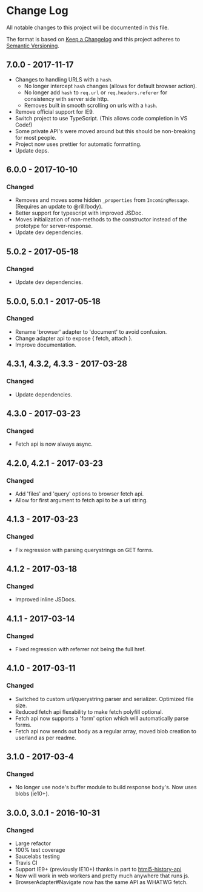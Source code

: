 # Change Log
All notable changes to this project will be documented in this file.

The format is based on [Keep a Changelog](http://keepachangelog.com/)
and this project adheres to [Semantic Versioning](http://semver.org/).

## 7.0.0 - 2017-11-17
- Changes to handling URLS with a `hash`.
  * No longer intercept `hash` changes (allows for default browser action).
  * No longer add `hash` to `req.url` or `req.headers.referer` for consistency with server side http.
  * Removes built in smooth scrolling on urls with a `hash`.
- Remove official support for IE9.
- Switch project to use TypeScript. (This allows code completion in VS Code!)
- Some private API's were moved around but this should be non-breaking for most people.
- Project now uses prettier for automatic formatting.
- Update deps.

## 6.0.0 - 2017-10-10
### Changed
- Removes and moves some hidden `_properties` from `IncomingMessage`. (Requires an update to @rill/body).
- Better support for typescript with improved JSDoc.
- Moves initialization of non-methods to the constructor instead of the prototype for server-response.
- Update dev dependencies.

## 5.0.2 - 2017-05-18
### Changed
- Update dev dependencies.

## 5.0.0, 5.0.1 - 2017-05-18
### Changed
- Rename 'browser' adapter to 'document' to avoid confusion.
- Change adapter api to expose { fetch, attach }.
- Improve documentation.

## 4.3.1, 4.3.2, 4.3.3 - 2017-03-28
### Changed
- Update dependencies.

## 4.3.0 - 2017-03-23
### Changed
- Fetch api is now always async.

## 4.2.0, 4.2.1 - 2017-03-23
### Changed
- Add 'files' and 'query' options to browser fetch api.
- Allow for first argument to fetch api to be a url string.

## 4.1.3 - 2017-03-23
### Changed
- Fix regression with parsing querystrings on GET forms.

## 4.1.2 - 2017-03-18
### Changed
- Improved inline JSDocs.

## 4.1.1 - 2017-03-14
### Changed
- Fixed regression with referrer not being the full href.

## 4.1.0 - 2017-03-11
### Changed
- Switched to custom url/querystring parser and serializer. Optimized file size.
- Reduced fetch api flexability to make fetch polyfill optional.
- Fetch api now supports a 'form' option which will automatically parse forms.
- Fetch api now sends out body as a regular array, moved blob creation to userland as per readme.

## 3.1.0 - 2017-03-4
### Changed
- No longer use node's buffer module to build response body's. Now uses blobs (ie10+).


## 3.0.0, 3.0.1 - 2016-10-31
### Changed
- Large refactor
- 100% test coverage
- Saucelabs testing
- Travis CI
- Support IE9+ (previously IE10+) thanks in part to [html5-history-api](https://github.com/devote/HTML5-History-API)
- Now will work in web workers and pretty much anywhere that runs js.
- BrowserAdapter#Navigate now has the same API as WHATWG fetch.
